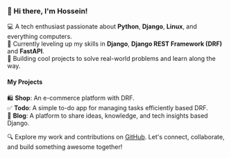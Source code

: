 ### 👋 Hi there, I'm Hossein!  
💻 A tech enthusiast passionate about **Python**, **Django**, **Linux**, and everything computers.  
🌱 Currently leveling up my skills in **Django**, **Django REST Framework (DRF)** and **FastAPI**.  
🚀 Building cool projects to solve real-world problems and learn along the way.  

#### My Projects  
🛍️ **Shop**: An e-commerce platform with DRF.  
✅ **Todo**:  A simple to-do app for managing tasks efficiently based DRF.  
📝 **Blog**: A platform to share ideas, knowledge, and tech insights based Django.  

🔍 Explore my work and contributions on [GitHub](https://github.com/cyhssin/). Let's connect, collaborate, and build something awesome together!  


<!--
**cyhssin/cyhssin** is a ✨ _special_ ✨ repository because its `README.md` (this file) appears on your GitHub profile.

Here are some ideas to get you started:

- 🔭 I’m currently working on ...
- 🌱 I’m currently learning ...
- 👯 I’m looking to collaborate on ...
- 🤔 I’m looking for help with ...
- 💬 Ask me about ...
- 📫 How to reach me: ...
- 😄 Pronouns: ...
- ⚡ Fun fact: ...
-->
